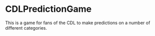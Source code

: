 # CDLPredictionGame
This is a game for fans of the CDL to make predictions on a number of different categories. 
